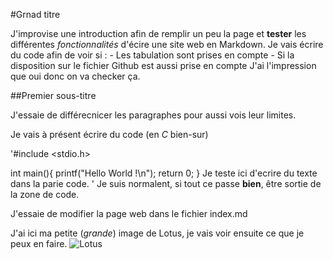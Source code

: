 #Grnad titre

J'improvise une introduction afin de remplir un peu la page et **tester** les différentes *fonctionnalités* d'écire une site web en Markdown. Je vais écrire du code afin de voir si :
    - Les tabulation sont prises en compte
    - Si la disposition sur le fichier Github est aussi prise en compte
J'ai l'impression que oui donc on va checker ça.

##Premier sous-titre

J'essaie de différecnicer les paragraphes pour aussi vois leur limites.

Je vais à présent écrire du code (en *C* bien-sur)

'#include <stdio.h>

int main(){
  printf("Hello World !\n");
  return 0;
}
Je teste ici d'ecrire du texte dans la parie code.
'
Je suis normalent, si tout ce passe **bien**, être sortie de la zone de code.

J'essaie de modifier la page web dans le fichier index.md


J'ai ici ma petite (*grande*) image de Lotus, je vais voir ensuite ce que je peux en faire.
![Lotus](http://www.site-du-jour.com/images2018/dossiers/lotus.jpg)
